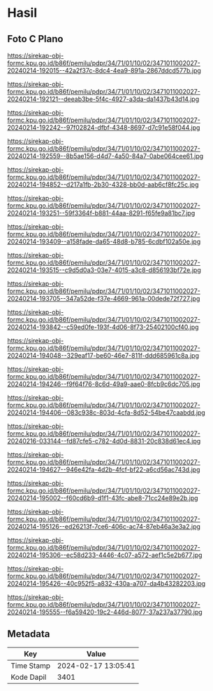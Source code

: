 # Hasil

## Foto C Plano

https://sirekap-obj-formc.kpu.go.id/b86f/pemilu/pdpr/34/71/01/10/02/3471011002027-20240214-192015--42a2f37c-8dc4-4ea9-891a-2867ddcd577b.jpg

https://sirekap-obj-formc.kpu.go.id/b86f/pemilu/pdpr/34/71/01/10/02/3471011002027-20240214-192121--deeab3be-5f4c-4927-a3da-da1437b43d14.jpg

https://sirekap-obj-formc.kpu.go.id/b86f/pemilu/pdpr/34/71/01/10/02/3471011002027-20240214-192242--97f02824-dfbf-4348-8697-d7c91e58f044.jpg

https://sirekap-obj-formc.kpu.go.id/b86f/pemilu/pdpr/34/71/01/10/02/3471011002027-20240214-192559--8b5ae156-d4d7-4a50-84a7-0abe064cee61.jpg

https://sirekap-obj-formc.kpu.go.id/b86f/pemilu/pdpr/34/71/01/10/02/3471011002027-20240214-194852--d217a1fb-2b30-4328-bb0d-aab6cf8fc25c.jpg

https://sirekap-obj-formc.kpu.go.id/b86f/pemilu/pdpr/34/71/01/10/02/3471011002027-20240214-193251--59f3364f-b881-44aa-8291-f65fe9a81bc7.jpg

https://sirekap-obj-formc.kpu.go.id/b86f/pemilu/pdpr/34/71/01/10/02/3471011002027-20240214-193409--a158fade-da65-48d8-b785-6cdbf102a50e.jpg

https://sirekap-obj-formc.kpu.go.id/b86f/pemilu/pdpr/34/71/01/10/02/3471011002027-20240214-193515--c9d5d0a3-03e7-4015-a3c8-d856193bf72e.jpg

https://sirekap-obj-formc.kpu.go.id/b86f/pemilu/pdpr/34/71/01/10/02/3471011002027-20240214-193705--347a52de-f37e-4669-961a-00dede72f727.jpg

https://sirekap-obj-formc.kpu.go.id/b86f/pemilu/pdpr/34/71/01/10/02/3471011002027-20240214-193842--c59ed0fe-193f-4d06-8f73-25402100cf40.jpg

https://sirekap-obj-formc.kpu.go.id/b86f/pemilu/pdpr/34/71/01/10/02/3471011002027-20240214-194048--329eaf17-be60-46e7-811f-ddd685961c8a.jpg

https://sirekap-obj-formc.kpu.go.id/b86f/pemilu/pdpr/34/71/01/10/02/3471011002027-20240214-194246--f9f64f76-8c6d-49a9-aae0-8fcb9c6dc705.jpg

https://sirekap-obj-formc.kpu.go.id/b86f/pemilu/pdpr/34/71/01/10/02/3471011002027-20240214-194406--083c938c-803d-4cfa-8d52-54be47caabdd.jpg

https://sirekap-obj-formc.kpu.go.id/b86f/pemilu/pdpr/34/71/01/10/02/3471011002027-20240216-033144--fd87cfe5-c782-4d0d-8831-20c838d61ec4.jpg

https://sirekap-obj-formc.kpu.go.id/b86f/pemilu/pdpr/34/71/01/10/02/3471011002027-20240214-194627--946e42fa-4d2b-4fcf-bf22-a6cd56ac743d.jpg

https://sirekap-obj-formc.kpu.go.id/b86f/pemilu/pdpr/34/71/01/10/02/3471011002027-20240214-195002--f60cd6b9-d1f1-43fc-abe8-71cc24e89e2b.jpg

https://sirekap-obj-formc.kpu.go.id/b86f/pemilu/pdpr/34/71/01/10/02/3471011002027-20240214-195126--ed26213f-7ce6-406c-ac74-87eb46a3e3a2.jpg

https://sirekap-obj-formc.kpu.go.id/b86f/pemilu/pdpr/34/71/01/10/02/3471011002027-20240214-195306--ec58d233-4446-4c07-a572-aef1c5e2b677.jpg

https://sirekap-obj-formc.kpu.go.id/b86f/pemilu/pdpr/34/71/01/10/02/3471011002027-20240214-195426--40c952f5-a832-430a-a707-da4b43282203.jpg

https://sirekap-obj-formc.kpu.go.id/b86f/pemilu/pdpr/34/71/01/10/02/3471011002027-20240214-195555--f6a59420-19c2-446d-8077-37a237a37790.jpg


## Metadata

| Key        | Value               |
| ---------- | ------------------- |
| Time Stamp | 2024-02-17 13:05:41 |
| Kode Dapil | 3401                |



